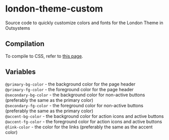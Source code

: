 london-theme-custom
===================

Source code to quickly customize colors and fonts for the London Theme in Outsystems

## Compilation
To compile to CSS, refer to [this page](http://lesscss.org/#using-less).

## Variables
`@primary-bg-color` - the background color for the page header  
`@primary-fg-color` - the foreground color for the page header  
`@secondary-bg-color` - the background color for non-active buttons (preferably the same as the primary color)  
`@secondary-fg-color` - the foreground color for non-active buttons (preferably the same as the primary color)  
`@accent-bg-color` - the background color for action icons and active buttons  
`@accent-fg-color` - the foreground color for action icons and active buttons  
`@link-color` - the color for the links (preferably the same as the accent color)
